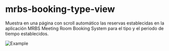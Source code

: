 # mrbs-booking-type-view

Muestra en una página con scroll automático las reservas establecidas en la aplicación MRBS Meeting Room Booking System para el tipo y el periodo de tiempo establecidos. 

![Example](https://github.com/n7rc/mrbs-booking-type-view/blob/master/example/example.png)
